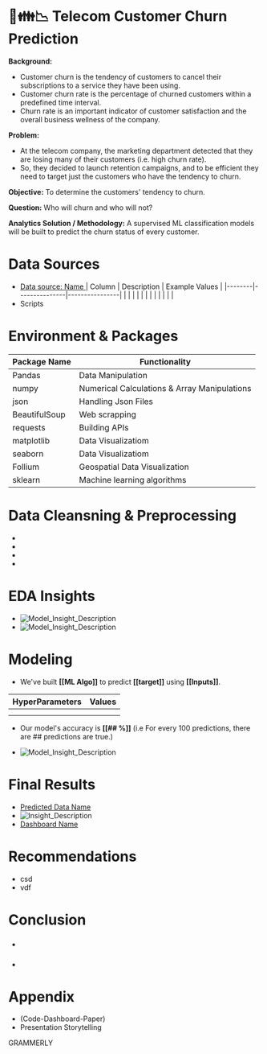 # 📱👪📉 Telecom Customer Churn Prediction

**Background:** 
- Customer churn is the tendency of customers to cancel their subscriptions to a service they have been using.
- Customer churn rate is the percentage of churned customers within a predefined time interval.
- Churn rate is an important indicator of customer satisfaction and the overall business wellness of the company.



**Problem:** 
- At the telecom company, the marketing department detected that they are losing many of their customers (i.e. high churn rate).
- So, they decided to launch retention campaigns, and to be efficient they need to target just the customers who have the tendency to churn.

**Objective:** To determine the customers' tendency to churn.

**Question:** Who will churn and who will not?

**Analytics Solution / Methodology:** A supervised ML classification models will be built to predict the churn status of every customer.



  # **Data Sources**

  - [Data source: Name ](link)
  | Column | Description   | Example Values |
  |--------|---------------|----------------|
  |        |               |                |
  |        |               |                |
  |        |               |                |
  - Scripts





  # **Environment** & **Packages**

  | Package Name | Functionality                 |
  |--------------|-------------------------------|
  | Pandas       | Data Manipulation             |
  | numpy        | Numerical Calculations & Array Manipulations   |
  | json         | Handling Json Files           |
  | BeautifulSoup| Web scrapping                 |
  | requests     | Building APIs                 |
  | matplotlib   | Data Visualizatiom            |
  | seaborn      | Data Visualizatiom            |
  | Follium      | Geospatial Data Visualization |
  | sklearn      | Machine learning algorithms   |




  # **Data Cleansning & Preprocessing**

  -
  -
  -
  -



  # **EDA Insights**

  - ![Model_Insight_Description](link)
  - ![Model_Insight_Description](link)






  # **Modeling**

  - We've built **[[ML Algo]]** to predict **[[target]]** using **[[Inputs]]**.

  | HyperParameters | Values   |
  |-----------------|----------|
  |                 |          |
  |                 |          |

  - Our model's accuracy is **[[## %]]** (i.e For every 100 predictions, there are ## predictions are true.)

  - ![Model_Insight_Description](link)





  # **Final Results**

  - [Predicted Data Name](link)
  - ![Insight_Description](link)
  - [Dashboard Name](link)



  # **Recommendations**

  - csd
  - vdf



  # **Conclusion**

  - ###
  - ###


  # **Appendix**

  - (Code-Dashboard-Paper)
  - Presentation Storytelling


GRAMMERLY
